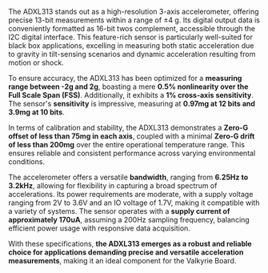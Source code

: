 
The ADXL313 stands out as a high-resolution 3-axis accelerometer, offering precise 13-bit measurements within a range of ±4 g. Its digital output data is conveniently formatted as 16-bit twos complement, accessible through the I2C digital interface. This feature-rich sensor is particularly well-suited for black box applications, excelling in measuring both static acceleration due to gravity in tilt-sensing scenarios and dynamic acceleration resulting from motion or shock.

To ensure accuracy, the ADXL313 has been optimized for a **measuring range between -2g and 2g**, boasting a mere **0.5% nonlinearity over the Full Scale Span (FSS)**. Additionally, it exhibits a **1% cross-axis sensitivity**. The sensor's **sensitivity** is impressive, measuring at **0.97mg at 12 bits and 3.9mg at 10 bits**.

In terms of calibration and stability, the ADXL313 demonstrates a **Zero-G offset of less than 75mg in each axis**, coupled with a minimal **Zero-G drift of less than 200mg** over the entire operational temperature range. This ensures reliable and consistent performance across varying environmental conditions.

The accelerometer offers a versatile **bandwidth**, ranging from **6.25Hz to 3.2kHz**, allowing for flexibility in capturing a broad spectrum of accelerations. Its power requirements are moderate, with a supply voltage ranging from 2V to 3.6V and an IO voltage of 1.7V, making it compatible with a variety of systems. The sensor operates with a **supply current of approximately 170uA**, assuming a 200Hz sampling frequency, balancing efficient power usage with responsive data acquisition.

With these specifications, **the ADXL313 emerges as a robust and reliable choice for applications demanding precise and versatile acceleration measurements**, making it an ideal component for the Valkyrie Board.
